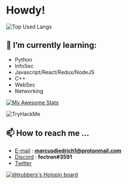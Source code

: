 # Howdy! 

![Top Used Langs](https://github-readme-stats.vercel.app/api/top-langs/?username=sentient)

## 🧠 I’m currently learning:

- Python
- InfoSec
- Javascript/React/Redux/NodeJS  
- C++
- WebSec
- Networking

[![My Awesome Stats](https://awesome-github-stats.azurewebsites.net/user-stats/TRUBDUBZ?cardType=level-alternate&theme=tokyonight&preferLogin=false)](https://git.io/awesome-stats-card)

<img src="https://tryhackme-badges.s3.amazonaws.com/Merk0.png" alt="TryHackMe">

## 📫 How to reach me ...
  
- [E-mail](https://protonmail.com) : **marcusdiedrich1@protonmail.com** 
- [Discord](https://discord.com) : **fectron#3591**
- [Twitter](https://twitter.com/marcusdiedrich1)

[![@trubbers's Holopin board](https://holopin.me/trubbers)](https://holopin.io/@trubbers)

